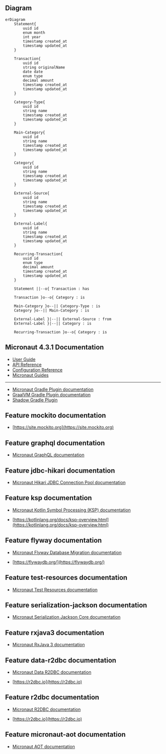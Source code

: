 ## Diagram
```mermaid
erDiagram
    Statement{
        uuid id
        enum month
        int year
        timestamp created_at
        timestamp updated_at
    }
    
    Transaction{
        uuid id
        string originalName
        date date
        enum type
        decimal amount
        timestamp created_at
        timestamp updated_at
    }
    
    Category-Type{
        uuid id
        string name
        timestamp created_at
        timestamp updated_at
    }

    Main-Category{
        uuid id
        string name
        timestamp created_at
        timestamp updated_at
    }
    
    Category{
        uuid id
        string name
        timestamp created_at
        timestamp updated_at
    }
    
    External-Source{
        uuid id
        string name
        timestamp created_at
        timestamp updated_at
    }
    
    External-Label{
        uuid id
        string name
        timestamp created_at
        timestamp updated_at
    }
    
    Recurring-Transaction{
        uuid id
        enum type
        decimal amount
        timestamp created_at
        timestamp updated_at
    }
    
    Statement ||--o{ Transaction : has
    
    Transaction }o--o{ Category : is
    
    Main-Category }o--|| Category-Type : is
    Category }o--|| Main-Category : is
    
    External-Label }|--|| External-Source : from
    External-Label }|--|| Category : is
    
    Recurring-Transaction }o--o{ Category : is
```

## Micronaut 4.3.1 Documentation

- [User Guide](https://docs.micronaut.io/4.3.1/guide/index.html)
- [API Reference](https://docs.micronaut.io/4.3.1/api/index.html)
- [Configuration Reference](https://docs.micronaut.io/4.3.1/guide/configurationreference.html)
- [Micronaut Guides](https://guides.micronaut.io/index.html)
---

- [Micronaut Gradle Plugin documentation](https://micronaut-projects.github.io/micronaut-gradle-plugin/latest/)
- [GraalVM Gradle Plugin documentation](https://graalvm.github.io/native-build-tools/latest/gradle-plugin.html)
- [Shadow Gradle Plugin](https://plugins.gradle.org/plugin/com.github.johnrengelman.shadow)
## Feature mockito documentation

- [https://site.mockito.org](https://site.mockito.org)


## Feature graphql documentation

- [Micronaut GraphQL documentation](https://micronaut-projects.github.io/micronaut-graphql/latest/guide/index.html)


## Feature jdbc-hikari documentation

- [Micronaut Hikari JDBC Connection Pool documentation](https://micronaut-projects.github.io/micronaut-sql/latest/guide/index.html#jdbc)


## Feature ksp documentation

- [Micronaut Kotlin Symbol Processing (KSP) documentation](https://docs.micronaut.io/latest/guide/#kotlin)

- [https://kotlinlang.org/docs/ksp-overview.html](https://kotlinlang.org/docs/ksp-overview.html)


## Feature flyway documentation

- [Micronaut Flyway Database Migration documentation](https://micronaut-projects.github.io/micronaut-flyway/latest/guide/index.html)

- [https://flywaydb.org/](https://flywaydb.org/)


## Feature test-resources documentation

- [Micronaut Test Resources documentation](https://micronaut-projects.github.io/micronaut-test-resources/latest/guide/)


## Feature serialization-jackson documentation

- [Micronaut Serialization Jackson Core documentation](https://micronaut-projects.github.io/micronaut-serialization/latest/guide/)


## Feature rxjava3 documentation

- [Micronaut RxJava 3 documentation](https://micronaut-projects.github.io/micronaut-rxjava3/snapshot/guide/index.html)


## Feature data-r2dbc documentation

- [Micronaut Data R2DBC documentation](https://micronaut-projects.github.io/micronaut-data/latest/guide/#dbc)

- [https://r2dbc.io](https://r2dbc.io)


## Feature r2dbc documentation

- [Micronaut R2DBC documentation](https://micronaut-projects.github.io/micronaut-r2dbc/latest/guide/)

- [https://r2dbc.io](https://r2dbc.io)


## Feature micronaut-aot documentation

- [Micronaut AOT documentation](https://micronaut-projects.github.io/micronaut-aot/latest/guide/)



